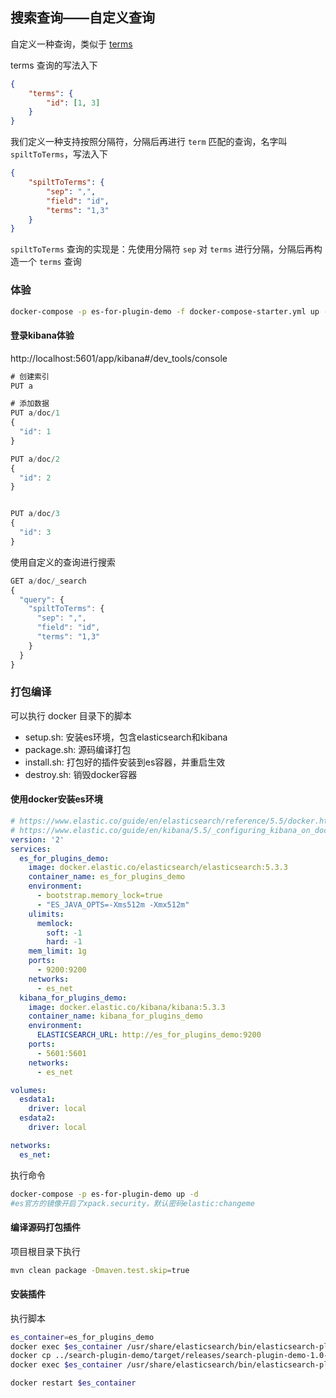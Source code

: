 

## 搜索查询——自定义查询



自定义一种查询，类似于 [terms](https://www.elastic.co/guide/en/elasticsearch/reference/5.5/query-dsl-terms-query.html)

terms 查询的写法入下

```json
{
    "terms": {
        "id": [1, 3]
    }
}
```



我们定义一种支持按照分隔符，分隔后再进行 `term` 匹配的查询，名字叫 `spiltToTerms`，写法入下

```json
{
    "spiltToTerms": {
        "sep": ",",
        "field": "id",
        "terms": "1,3"
    }
}
```

`spiltToTerms` 查询的实现是：先使用分隔符 `sep` 对 `terms` 进行分隔，分隔后再构造一个 `terms` 查询



### 体验

```bash
docker-compose -p es-for-plugin-demo -f docker-compose-starter.yml up -d
```


#### 登录kibana体验

http://localhost:5601/app/kibana#/dev_tools/console


```javascript
# 创建索引
PUT a

# 添加数据
PUT a/doc/1
{
  "id": 1
}

PUT a/doc/2
{
  "id": 2
}


PUT a/doc/3
{
  "id": 3
}

```



使用自定义的查询进行搜索

```javascript
GET a/doc/_search
{
  "query": {
    "spiltToTerms": {
      "sep": ",",
      "field": "id",
      "terms": "1,3"
    }
  }
}
```




### 打包编译
可以执行 docker 目录下的脚本

- setup.sh: 安装es环境，包含elasticsearch和kibana
- package.sh: 源码编译打包
- install.sh: 打包好的插件安装到es容器，并重启生效
- destroy.sh: 销毁docker容器


#### 使用docker安装es环境

```yaml
# https://www.elastic.co/guide/en/elasticsearch/reference/5.5/docker.html
# https://www.elastic.co/guide/en/kibana/5.5/_configuring_kibana_on_docker.html
version: '2'
services:
  es_for_plugins_demo:
    image: docker.elastic.co/elasticsearch/elasticsearch:5.3.3
    container_name: es_for_plugins_demo
    environment:
      - bootstrap.memory_lock=true
      - "ES_JAVA_OPTS=-Xms512m -Xmx512m"
    ulimits:
      memlock:
        soft: -1
        hard: -1
    mem_limit: 1g
    ports:
      - 9200:9200
    networks:
      - es_net
  kibana_for_plugins_demo:
    image: docker.elastic.co/kibana/kibana:5.3.3
    container_name: kibana_for_plugins_demo
    environment:
      ELASTICSEARCH_URL: http://es_for_plugins_demo:9200
    ports:
      - 5601:5601
    networks:
      - es_net

volumes:
  esdata1:
    driver: local
  esdata2:
    driver: local

networks:
  es_net:

```



执行命令

```bash
docker-compose -p es-for-plugin-demo up -d
#es官方的镜像开启了xpack.security，默认密码elastic:changeme
```



#### 编译源码打包插件

项目根目录下执行

```bash
mvn clean package -Dmaven.test.skip=true
```



#### 安装插件

执行脚本

```bash
es_container=es_for_plugins_demo
docker exec $es_container /usr/share/elasticsearch/bin/elasticsearch-plugin remove es-plugin-search-demo
docker cp ../search-plugin-demo/target/releases/search-plugin-demo-1.0-SNAPSHOT.zip $es_container:/usr/share/elasticsearch/search-plugin-demo-1.0-SNAPSHOT.zip
docker exec $es_container /usr/share/elasticsearch/bin/elasticsearch-plugin install file:///usr/share/elasticsearch/search-plugin-demo-1.0-SNAPSHOT.zip

docker restart $es_container

```



